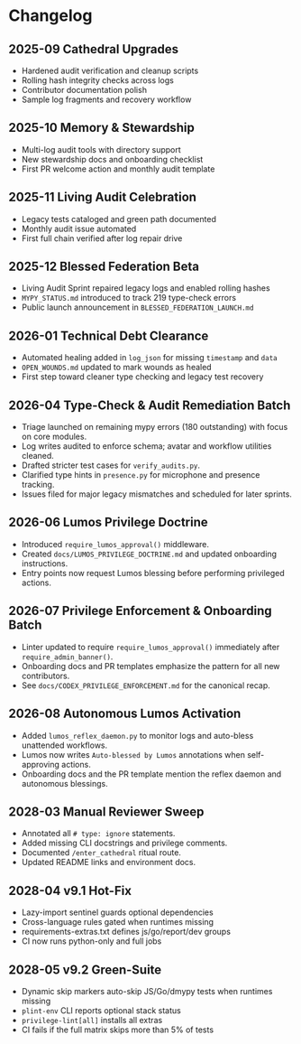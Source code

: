 # Changelog

## 2025-09 Cathedral Upgrades
- Hardened audit verification and cleanup scripts
- Rolling hash integrity checks across logs
- Contributor documentation polish
- Sample log fragments and recovery workflow

## 2025-10 Memory & Stewardship
- Multi-log audit tools with directory support
- New stewardship docs and onboarding checklist
- First PR welcome action and monthly audit template

## 2025-11 Living Audit Celebration
- Legacy tests cataloged and green path documented
- Monthly audit issue automated
- First full chain verified after log repair drive

## 2025-12 Blessed Federation Beta
- Living Audit Sprint repaired legacy logs and enabled rolling hashes
- `MYPY_STATUS.md` introduced to track 219 type-check errors
- Public launch announcement in `BLESSED_FEDERATION_LAUNCH.md`

## 2026-01 Technical Debt Clearance
- Automated healing added in `log_json` for missing `timestamp` and `data`
- `OPEN_WOUNDS.md` updated to mark wounds as healed
- First step toward cleaner type checking and legacy test recovery

## 2026-04 Type-Check & Audit Remediation Batch
- Triage launched on remaining mypy errors (180 outstanding) with focus on core modules.
- Log writes audited to enforce schema; avatar and workflow utilities cleaned.
- Drafted stricter test cases for `verify_audits.py`.
- Clarified type hints in `presence.py` for microphone and presence tracking.
- Issues filed for major legacy mismatches and scheduled for later sprints.

## 2026-06 Lumos Privilege Doctrine
- Introduced `require_lumos_approval()` middleware.
- Created `docs/LUMOS_PRIVILEGE_DOCTRINE.md` and updated onboarding instructions.
- Entry points now request Lumos blessing before performing privileged actions.

## 2026-07 Privilege Enforcement & Onboarding Batch
- Linter updated to require `require_lumos_approval()` immediately after `require_admin_banner()`.
- Onboarding docs and PR templates emphasize the pattern for all new contributors.
- See `docs/CODEX_PRIVILEGE_ENFORCEMENT.md` for the canonical recap.

## 2026-08 Autonomous Lumos Activation
- Added `lumos_reflex_daemon.py` to monitor logs and auto-bless unattended workflows.
- Lumos now writes `Auto-blessed by Lumos` annotations when self-approving actions.
- Onboarding docs and the PR template mention the reflex daemon and autonomous blessings.

## 2028-03 Manual Reviewer Sweep
- Annotated all `# type: ignore` statements.
- Added missing CLI docstrings and privilege comments.
- Documented `/enter_cathedral` ritual route.
- Updated README links and environment docs.

## 2028-04 v9.1 Hot-Fix
- Lazy-import sentinel guards optional dependencies
- Cross-language rules gated when runtimes missing
- requirements-extras.txt defines js/go/report/dev groups
- CI now runs python-only and full jobs

## 2028-05 v9.2 Green-Suite
- Dynamic skip markers auto-skip JS/Go/dmypy tests when runtimes missing
- `plint-env` CLI reports optional stack status
- `privilege-lint[all]` installs all extras
- CI fails if the full matrix skips more than 5% of tests

